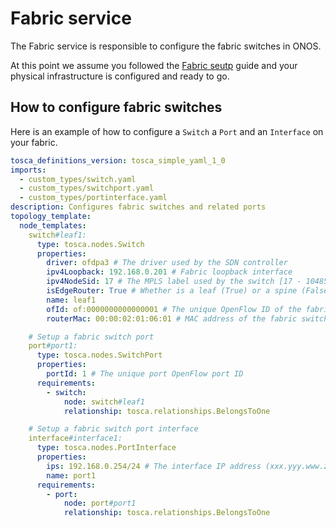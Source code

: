 # Fabric service

The Fabric service is responsible to configure the fabric switches in ONOS.

At this point we assume you followed the
[Fabric seutp](../fabric-setup.md) guide and your physical infrastructure
is configured and ready to go.

## How to configure fabric switches

Here is an example of how to configure a `Switch` a `Port` and an `Interface`
on your fabric.

```yaml
tosca_definitions_version: tosca_simple_yaml_1_0
imports:
  - custom_types/switch.yaml
  - custom_types/switchport.yaml
  - custom_types/portinterface.yaml
description: Configures fabric switches and related ports
topology_template:
  node_templates:
    switch#leaf1:
      type: tosca.nodes.Switch
      properties:
        driver: ofdpa3 # The driver used by the SDN controller
        ipv4Loopback: 192.168.0.201 # Fabric loopback interface
        ipv4NodeSid: 17 # The MPLS label used by the switch [17 - 1048576]
        isEdgeRouter: True # Whether is a leaf (True) or a spine (False)
        name: leaf1
        ofId: of:0000000000000001 # The unique OpenFlow ID of the fabric switch
        routerMac: 00:00:02:01:06:01 # MAC address of the fabric switch used for all interfaces

    # Setup a fabric switch port
    port#port1:
      type: tosca.nodes.SwitchPort
      properties:
        portId: 1 # The unique port OpenFlow port ID
      requirements:
        - switch:
            node: switch#leaf1
            relationship: tosca.relationships.BelongsToOne

    # Setup a fabric switch port interface
    interface#interface1:
      type: tosca.nodes.PortInterface
      properties:
        ips: 192.168.0.254/24 # The interface IP address (xxx.yyy.www.zzz/nm)
        name: port1
      requirements:
        - port:
            node: port#port1
            relationship: tosca.relationships.BelongsToOne
```
